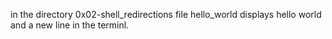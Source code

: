 in the directory 0x02-shell_redirections
file hello_world displays hello  world and a new line in the terminl.
